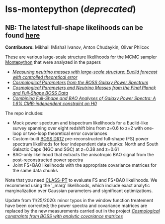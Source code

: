 # lss-montepython (*deprecated*)

## NB: The latest full-shape likelihoods can be found [here](https://github.com/oliverphilcox/full_shape_likelihoods)

**Contributors:** Mikhail (Misha) Ivanov, Anton Chudaykin, Oliver Philcox 

These are various large-scale structure likelihoods for the MCMC sampler [Montepython](https://github.com/brinckmann/montepython_public) that were analyzed in the papers 

* [*Measuring neutrino masses with large-scale structure: Euclid forecast with controlled theoretical error*](https://arxiv.org/abs/1907.06666)
* [*Cosmological Parameters from the BOSS Galaxy Power Spectrum*](https://arxiv.org/abs/1909.05277)
* [*Cosmological Parameters and Neutrino Masses from the Final Planck and Full-Shape BOSS Data*](https://arxiv.org/abs/1912.08208) 
* [*Combining Full-Shape and BAO Analyses of Galaxy Power Spectra: A 1.6% CMB-independent constraint on H0*](https://arxiv.org/abs/2002.04035)

The repo includes: 

* Mock power spectrum and bispectrum likelihoods for a Euclid-like survey spanning over eight redshift bins from z=0.6 to z=2 with one-loop or two-loop theoretical error covariances
* Custom-built [BOSS DR12](https://arxiv.org/abs/1607.03155) pre-reconstructed full-shape (FS) power spectrum likelihods for four independent data chunks: North and South Galactic Caps (NGC and SGC) at z=0.38 and z=0.61
* BAO-only likelihood that extracts the anisotropic BAO signal from the post-reconstructed power spectra
* Joint FS+BAO likelihoods with the appropriate covariance matrices for the same data chunks

Note that you need [CLASS-PT](https://github.com/Michalychforever/CLASS-PT) to evaluate FS and FS+BAO likelihoods. We recommend using the '_marg' likelihoods, which include exact analytic marginalization over Gaussian parameters and significant optimizations.

Update from 11/25/2020: minor typos in the window function treatement have been corrected; the power spectra and covariance matrices are replaced by the new measurements carried out in the project [*Cosmological constraints from BOSS with analytic covariance matrices*](https://arxiv.org/abs/2009.00622)

